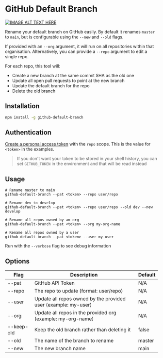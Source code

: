 # GitHub Default Branch

[![IMAGE ALT TEXT HERE](https://img.youtube.com/vi/KhvqED3Ud48/0.jpg)](https://www.youtube.com/watch?v=KhvqED3Ud48)

Rename your default branch on GitHub easily. By default it renames `master` to `main`, but is configurable using the `--new` and `--old` flags.

If provided with an `--org` argument, it will run on all repositories within that organisation. Alternatively, you can provide a `--repo` argument to edit a single repo.

For each repo, this tool will:

- Create a new branch at the same commit SHA as the old one
- Update all open pull requests to point at the new branch
- Update the default branch for the repo
- Delete the old branch

## Installation

```bash
npm install -g github-default-branch
```

## Authentication

[Create a personal access token](https://github.com/settings/tokens/new) with the `repo` scope. This is the value for `<token>` in the examples.

> If you don't want your token to be stored in your shell history, you can set `GITHUB_TOKEN` in the environment and that will be read instead

## Usage

```
# Rename master to main
github-default-branch --pat <token> --repo user/repo

# Rename dev to develop
github-default-branch --pat <token> --repo user/repo --old dev --new develop

# Rename all repos owned by an org
github-default-branch --pat <token> --org my-org-name

# Rename all repos owned by a user
github-default-branch --pat <token> --user my-user
```

Run with the `--verbose` flag to see debug information

## Options

| Flag          | Description                                                    | Default |
| ------------- | -------------------------------------------------------------- | ------- |
| --pat <token> | GitHub API Token                                               | N/A     |
| --repo <name> | The repo to update (format: user/repo)                         | N/A     |
| --user <name> | Update all repos owned by the provided user (example: my-user) | N/A     |
| --org <name>  | Update all repos in the provided org (example: my-org-name)    | N/A     |
| --keep-old    | Keep the old branch rather than deleting it                    | false   |
| --old         | The name of the branch to rename                               | master  |
| --new         | The new branch name                                            | main    |
